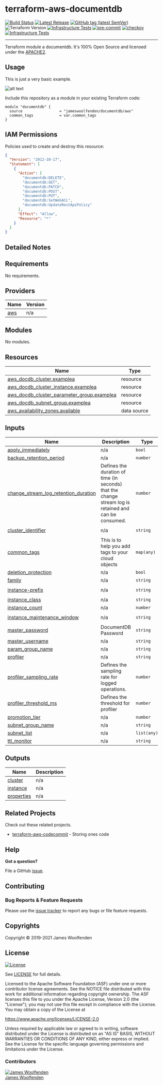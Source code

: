 # terraform-aws-documentdb

[![Build Status](https://github.com/JamesWoolfenden/terraform-aws-documentdb/workflows/Verify%20and%20Bump/badge.svg?branch=master)](https://github.com/JamesWoolfenden/terraform-aws-documentdb)
[![Latest Release](https://img.shields.io/github/release/JamesWoolfenden/terraform-aws-documentdb.svg)](https://github.com/JamesWoolfenden/terraform-aws-documentdb/releases/latest)
[![GitHub tag (latest SemVer)](https://img.shields.io/github/tag/JamesWoolfenden/terraform-aws-documentdb.svg?label=latest)](https://github.com/JamesWoolfenden/terraform-aws-documentdb/releases/latest)
![Terraform Version](https://img.shields.io/badge/tf-%3E%3D0.14.0-blue.svg)
[![Infrastructure Tests](https://www.bridgecrew.cloud/badges/github/JamesWoolfenden/terraform-aws-documentdb/cis_aws)](https://www.bridgecrew.cloud/link/badge?vcs=github&fullRepo=JamesWoolfenden%2Fterraform-aws-documentdb&benchmark=CIS+AWS+V1.2)
[![pre-commit](https://img.shields.io/badge/pre--commit-enabled-brightgreen?logo=pre-commit&logoColor=white)](https://github.com/pre-commit/pre-commit)
[![checkov](https://img.shields.io/badge/checkov-verified-brightgreen)](https://www.checkov.io/)
[![Infrastructure Tests](https://www.bridgecrew.cloud/badges/github/jameswoolfenden/terraform-aws-documentdb/general)](https://www.bridgecrew.cloud/link/badge?vcs=github&fullRepo=JamesWoolfenden%2Fterraform-aws-documentdb&benchmark=INFRASTRUCTURE+SECURITY)

---

Terraform module a documentdb. It's 100% Open Source and licensed under the [APACHE2](LICENSE).

## Usage

This is just a very basic example.

![alt text](./diagram/documentdb.png)

Include this repository as a module in your existing Terraform code:

```hcl
module "documentdb" {
  source                 = "jameswoolfenden/documentdb/aws"
  common_tags            = var.common_tags
}
```

## IAM Permissions

Policies used to create and destroy this resource:

```json
{
  "Version": "2012-10-17",
  "Statement": [
    {
      "Action": [
        "documentdb:DELETE",
        "documentdb:GET",
        "documentdb:PATCH",
        "documentdb:POST",
        "documentdb:PUT",
        "documentdb:SetWebACL",
        "documentdb:UpdateRestApiPolicy"
      ],
      "Effect": "Allow",
      "Resource": "*"
    }
  ]
}
```

## Detailed Notes

<!-- BEGINNING OF PRE-COMMIT-TERRAFORM DOCS HOOK -->
## Requirements

No requirements.

## Providers

| Name | Version |
|------|---------|
| <a name="provider_aws"></a> [aws](#provider\_aws) | n/a |

## Modules

No modules.

## Resources

| Name | Type |
|------|------|
| [aws_docdb_cluster.examplea](https://registry.terraform.io/providers/hashicorp/aws/latest/docs/resources/docdb_cluster) | resource |
| [aws_docdb_cluster_instance.examplea](https://registry.terraform.io/providers/hashicorp/aws/latest/docs/resources/docdb_cluster_instance) | resource |
| [aws_docdb_cluster_parameter_group.examplea](https://registry.terraform.io/providers/hashicorp/aws/latest/docs/resources/docdb_cluster_parameter_group) | resource |
| [aws_docdb_subnet_group.examplea](https://registry.terraform.io/providers/hashicorp/aws/latest/docs/resources/docdb_subnet_group) | resource |
| [aws_availability_zones.available](https://registry.terraform.io/providers/hashicorp/aws/latest/docs/data-sources/availability_zones) | data source |

## Inputs

| Name | Description | Type | Default | Required |
|------|-------------|------|---------|:--------:|
| <a name="input_apply_immediately"></a> [apply\_immediately](#input\_apply\_immediately) | n/a | `bool` | `false` | no |
| <a name="input_backup_retention_period"></a> [backup\_retention\_period](#input\_backup\_retention\_period) | n/a | `number` | `5` | no |
| <a name="input_change_stream_log_retention_duration"></a> [change\_stream\_log\_retention\_duration](#input\_change\_stream\_log\_retention\_duration) | Defines the duration of time (in seconds) that the change stream log is retained and can be consumed. | `number` | `10800` | no |
| <a name="input_cluster_identifier"></a> [cluster\_identifier](#input\_cluster\_identifier) | n/a | `string` | `"my-docdb-cluster"` | no |
| <a name="input_common_tags"></a> [common\_tags](#input\_common\_tags) | This is to help you add tags to your cloud objects | `map(any)` | n/a | yes |
| <a name="input_deletion_protection"></a> [deletion\_protection](#input\_deletion\_protection) | n/a | `bool` | `false` | no |
| <a name="input_family"></a> [family](#input\_family) | n/a | `string` | `"docdb3.6"` | no |
| <a name="input_instance-prefix"></a> [instance-prefix](#input\_instance-prefix) | n/a | `string` | `"docdb-cluster-demo"` | no |
| <a name="input_instance_class"></a> [instance\_class](#input\_instance\_class) | n/a | `string` | `"db.r5.large"` | no |
| <a name="input_instance_count"></a> [instance\_count](#input\_instance\_count) | n/a | `number` | `1` | no |
| <a name="input_instance_maintenance_window"></a> [instance\_maintenance\_window](#input\_instance\_maintenance\_window) | n/a | `string` | `"Sat:00:00-Sat:03:00"` | no |
| <a name="input_master_password"></a> [master\_password](#input\_master\_password) | DocumentDB Password | `string` | n/a | yes |
| <a name="input_master_username"></a> [master\_username](#input\_master\_username) | n/a | `string` | `"docadmin"` | no |
| <a name="input_param_group_name"></a> [param\_group\_name](#input\_param\_group\_name) | n/a | `string` | `"examplea"` | no |
| <a name="input_profiler"></a> [profiler](#input\_profiler) | n/a | `string` | `"disabled"` | no |
| <a name="input_profiler_sampling_rate"></a> [profiler\_sampling\_rate](#input\_profiler\_sampling\_rate) | Defines the sampling rate for logged operations. | `number` | `1` | no |
| <a name="input_profiler_threshold_ms"></a> [profiler\_threshold\_ms](#input\_profiler\_threshold\_ms) | Defines the threshold for profiler | `number` | `100` | no |
| <a name="input_promotion_tier"></a> [promotion\_tier](#input\_promotion\_tier) | n/a | `number` | `0` | no |
| <a name="input_subnet_group_name"></a> [subnet\_group\_name](#input\_subnet\_group\_name) | n/a | `string` | `"docdb"` | no |
| <a name="input_subnet_list"></a> [subnet\_list](#input\_subnet\_list) | n/a | `list(any)` | n/a | yes |
| <a name="input_ttl_monitor"></a> [ttl\_monitor](#input\_ttl\_monitor) | n/a | `string` | `"enabled"` | no |

## Outputs

| Name | Description |
|------|-------------|
| <a name="output_cluster"></a> [cluster](#output\_cluster) | n/a |
| <a name="output_instance"></a> [instance](#output\_instance) | n/a |
| <a name="output_properties"></a> [properties](#output\_properties) | n/a |
<!-- END OF PRE-COMMIT-TERRAFORM DOCS HOOK -->

## Related Projects

Check out these related projects.

- [terraform-aws-codecommit](https://github.com/jameswoolfenden/terraform-aws-documentdb) - Storing ones code

## Help

**Got a question?**

File a GitHub [issue](https://github.com/jameswoolfenden/terraform-aws-documentdb/issues).

## Contributing

### Bug Reports & Feature Requests

Please use the [issue tracker](https://github.com/jameswoolfenden/terraform-aws-documentdb/issues) to report any bugs or file feature requests.

## Copyrights

Copyright © 2019-2021 James Woolfenden

## License

[![License](https://img.shields.io/badge/License-Apache%202.0-blue.svg)](https://opensource.org/licenses/Apache-2.0)

See [LICENSE](LICENSE) for full details.

Licensed to the Apache Software Foundation (ASF) under one
or more contributor license agreements. See the NOTICE file
distributed with this work for additional information
regarding copyright ownership. The ASF licenses this file
to you under the Apache License, Version 2.0 (the
"License"); you may not use this file except in compliance
with the License. You may obtain a copy of the License at

<https://www.apache.org/licenses/LICENSE-2.0>

Unless required by applicable law or agreed to in writing,
software distributed under the License is distributed on an
"AS IS" BASIS, WITHOUT WARRANTIES OR CONDITIONS OF ANY
KIND, either express or implied. See the License for the
specific language governing permissions and limitations
under the License.

### Contributors

[![James Woolfenden][jameswoolfenden_avatar]][jameswoolfenden_homepage]<br/>[James Woolfenden][jameswoolfenden_homepage]

[jameswoolfenden_homepage]: https://github.com/jameswoolfenden
[jameswoolfenden_avatar]: https://github.com/jameswoolfenden.png?size=150
[github]: https://github.com/jameswoolfenden
[linkedin]: https://www.linkedin.com/in/jameswoolfenden/
[twitter]: https://twitter.com/JimWoolfenden
[share_twitter]: https://twitter.com/intent/tweet/?text=terraform-aws-documentdb&url=https://github.com/jameswoolfenden/terraform-aws-documentdb
[share_linkedin]: https://www.linkedin.com/shareArticle?mini=true&title=terraform-aws-documentdb&url=https://github.com/jameswoolfenden/terraform-aws-documentdb
[share_reddit]: https://reddit.com/submit/?url=https://github.com/jameswoolfenden/terraform-aws-documentdb
[share_facebook]: https://facebook.com/sharer/sharer.php?u=https://github.com/jameswoolfenden/terraform-aws-documentdb
[share_email]: mailto:?subject=terraform-aws-documentdb&body=https://github.com/jameswoolfenden/terraform-aws-documentdb
